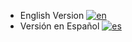 * English Version [![en](https://img.shields.io/badge/lang-en-red.svg)](README-en.md)
* Versión en Español [![es](https://img.shields.io/badge/lang-es-red.svg)](README-es.md)